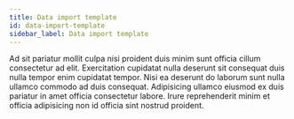 ```yaml
---
title: Data import template
id: data-import-template
sidebar_label: Data import template
---
```


<!-- @part src="../parts/data-import-template/h1-data-import-template-description.md" -->

Ad sit pariatur mollit culpa nisi proident duis minim sunt officia cillum consectetur ad elit. Exercitation cupidatat nulla deserunt sit consequat duis nulla tempor enim cupidatat tempor. Nisi ea deserunt do laborum sunt nulla ullamco commodo ad duis consequat. Adipisicing ullamco eiusmod ex duis pariatur in amet officia consectetur labore. Irure reprehenderit minim et officia adipisicing non id officia sint nostrud proident.
<!-- @/part -->

<!-- @part src="../parts/data-import-template/h1-data-import-template-body.md" -->
<!-- Your content goes here, replacing this comment -->
<!-- @/part -->

